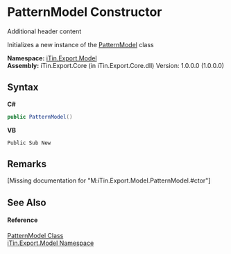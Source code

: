 # PatternModel Constructor 
Additional header content 

Initializes a new instance of the <a href="386dc076-597b-2c64-ea17-b26e453932e5">PatternModel</a> class

**Namespace:**&nbsp;<a href="ef57ffcc-e95e-b212-5a46-9aa6f5a3511f">iTin.Export.Model</a><br />**Assembly:**&nbsp;iTin.Export.Core (in iTin.Export.Core.dll) Version: 1.0.0.0 (1.0.0.0)

## Syntax

**C#**<br />
``` C#
public PatternModel()
```

**VB**<br />
``` VB
Public Sub New
```


## Remarks
\[Missing <remarks> documentation for "M:iTin.Export.Model.PatternModel.#ctor"\]

## See Also


#### Reference
<a href="386dc076-597b-2c64-ea17-b26e453932e5">PatternModel Class</a><br /><a href="ef57ffcc-e95e-b212-5a46-9aa6f5a3511f">iTin.Export.Model Namespace</a><br />